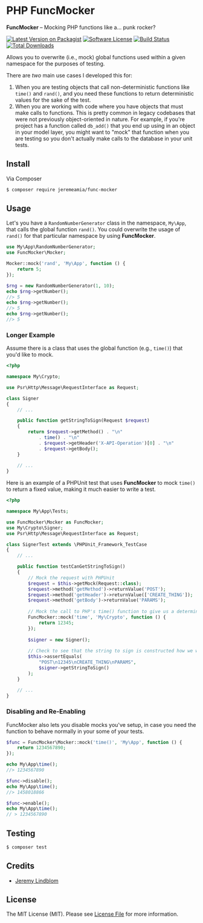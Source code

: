 # PHP FuncMocker

**FuncMocker** – Mocking PHP functions like a... punk rocker?

[![Latest Version on Packagist][ico-version]][link-packagist]
[![Software License][ico-license]](LICENSE.md)
[![Build Status][ico-travis]][link-travis]
[![Total Downloads][ico-downloads]][link-downloads]

Allows you to overwrite (i.e., mock) global functions used within a given namespace for the purposes of testing.

There are _two_ main use cases I developed this for:

1. When you are testing objects that call non-deterministic functions like `time()` and `rand()`, and you need these
   functions to return deterministic values for the sake of the test.
2. When you are working with code where you have objects that must make calls to functions. This is pretty common in
   legacy codebases that were not previously object-oriented in nature. For example, if you're project has a function
   called `db_add()` that you end up using in an object in your model layer, you might want to "mock" that function when
   you are testing so you don't actually make calls to the database in your unit tests.

## Install

Via Composer

``` bash
$ composer require jeremeamia/func-mocker
```

## Usage

Let's you have a `RandomNumberGenerator` class in the namespace, `My\App`, that calls the global function `rand()`.
You could overwrite the usage of `rand()` for that particular namespace by using **FuncMocker**.

```php
use My\App\RandomNumberGenerator;
use FuncMocker\Mocker;

Mocker::mock('rand', 'My\App', function () {
    return 5;
});

$rng = new RandomNumberGenerator(1, 10);
echo $rng->getNumber();
//> 5
echo $rng->getNumber();
//> 5
echo $rng->getNumber();
//> 5
```

### Longer Example

Assume there is a class that uses the global function (e.g., `time()`) that you'd like to mock.

``` php
<?php

namespace My\Crypto;

use Psr\Http\Message\RequestInterface as Request;

class Signer
{
    // ...

    public function getStringToSign(Request $request)
    {
        return $request->getMethod() . "\n"
            . time() . "\n"
            . $request->getHeader('X-API-Operation')[0] . "\n"
            . $request->getBody();            
    }
    
    // ...
}
```

Here is an example of a PHPUnit test that uses **FuncMocker** to mock `time()` to return a fixed value, making it much
easier to write a test.

```php
<?php

namespace My\App\Tests;

use FuncMocker\Mocker as FuncMocker;
use My\Crypto\Signer;
use Psr\Http\Message\RequestInterface as Request;

class SignerTest extends \PHPUnit_Framework_TestCase
{
    // ...

    public function testCanGetStringToSign()
    {
        // Mock the request with PHPUnit
        $request = $this->getMock(Request::class);
        $request->method('getMethod')->returnValue('POST');
        $request->method('getHeader')->returnValue(['CREATE_THING']);
        $request->method('getBody')->returnValue('PARAMS');
        
        // Mock the call to PHP's time() function to give us a deterministic value.
        FuncMocker::mock('time', 'My\Crypto', function () {
            return 12345;
        });
                
        $signer = new Signer();
        
        // Check to see that the string to sign is constructed how we would expect.
        $this->assertEquals(
            "POST\n12345\nCREATE_THING\nPARAMS",
            $signer->getStringToSign()
        );
    }
    
    // ...
}

```

### Disabling and Re-Enabling

FuncMocker also lets you disable mocks you've setup, in case you need the function to behave normally in your some of
your tests.

```php
$func = FuncMocker\Mocker::mock('time()', 'My\App', function () {
    return 1234567890;
});

echo My\App\time();
//> 1234567890

$func->disable();
echo My\App\time();
//> 1458018866

$func->enable();
echo My\App\time();
// > 1234567890
```

## Testing

``` bash
$ composer test
```

## Credits

- [Jeremy Lindblom][link-author]

## License

The MIT License (MIT). Please see [License File](LICENSE.md) for more information.

[ico-version]: https://img.shields.io/packagist/v/jeremeamia/func-mocker.svg?style=flat-square
[ico-license]: https://img.shields.io/badge/license-MIT-brightgreen.svg?style=flat-square
[ico-travis]: https://img.shields.io/travis/jeremeamia/php-func-mocker/master.svg?style=flat-square
[ico-downloads]: https://img.shields.io/packagist/dt/jeremeamia/func-mocker.svg?style=flat-square

[link-packagist]: https://packagist.org/packages/jeremeamia/func-mocker
[link-travis]: https://travis-ci.org/jeremeamia/php-func-mocker
[link-scrutinizer]: https://scrutinizer-ci.com/g/jeremeamia/php-func-mocker/code-structure
[link-code-quality]: https://scrutinizer-ci.com/g/jeremeamia/php-func-mocker
[link-downloads]: https://packagist.org/packages/jeremeamia/func-mocker
[link-author]: https://github.com/jeremeamia
[link-contributors]: ../../contributors
